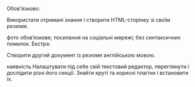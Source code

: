 Обов'язково:

Використати отримані знання і створити HTML-сторінку зі своїм резюме.

фото обов’язкове;
посилання на соціальні мережі;
без синтаксичних помилок.
Екстра:

Створити другий документ із резюме англійською мовою.  

наявність <html lang="en"> 
Налаштувати під себе свій текстовий редактор, переглянути і дослідити різні його секції. Знайти круті та корисні плагіни і встановити їх.